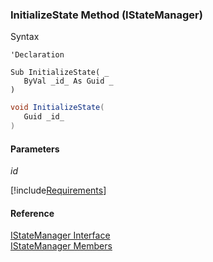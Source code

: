﻿### InitializeState Method (IStateManager)

Syntax

```vbnet
'Declaration

Sub InitializeState( _
   ByVal _id_ As Guid _
) 
```

```csharp
void InitializeState( 
   Guid _id_
)
```

#### Parameters

_id_

[!include[Requirements](../partials/requirements.md)]

#### Reference

[IStateManager Interface](FChoice.Common~FChoice.Common.State.IStateManager.md)  
[IStateManager Members](FChoice.Common~FChoice.Common.State.IStateManager_members.md)